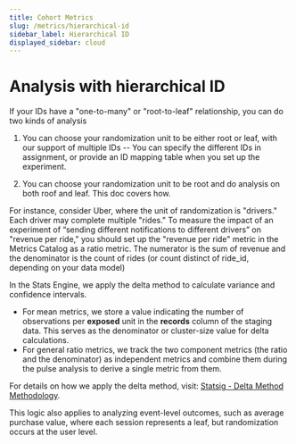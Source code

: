 ```yaml
---
title: Cohort Metrics
slug: /metrics/hierarchical-id
sidebar_label: Hierarchical ID
displayed_sidebar: cloud
---
```


# Analysis with hierarchical ID

If your IDs have a "one-to-many" or "root-to-leaf" relationship, you can do two kinds of analysis

1. You can choose your randomization unit to be either root or leaf, with our support of multiple IDs -- You can specify the different IDs in assignment, or provide an ID mapping table when you set up the experiment.

2. You can choose your randomization unit to be root and do analysis on both roof and leaf. This doc covers how.

For instance, consider Uber, where the unit of randomization is "drivers." Each driver may complete multiple "rides." To measure the impact of an experiment of “sending different notifications to different drivers” on "revenue per ride," you should set up the "revenue per ride" metric in the Metrics Catalog as a ratio metric. The numerator is the sum of revenue and the denominator is the count of rides (or count distinct of ride_id, depending on your data model)

In the Stats Engine, we apply the delta method to calculate variance and confidence intervals.

- For mean metrics, we store a value indicating the number of observations per **exposed** unit in the **records** column of the staging data. This serves as the denominator or cluster-size value for delta calculations.
- For general ratio metrics, we track the two component metrics (the ratio and the denominator) as independent metrics and combine them during the pulse analysis to derive a single metric from them.

For details on how we apply the delta method, visit: [Statsig - Delta Method Methodology](/stats-engine/methodologies/delta-method).

This logic also applies to analyzing event-level outcomes, such as average purchase value, where each session represents a leaf, but randomization occurs at the user level.
